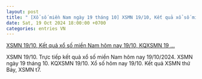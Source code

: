 ```yaml
---
layout: post
title: " [Xổ số miền Nam ngày 19 tháng 10] XSMN 19/10, Kết quả xổ số miền Nam hôm nay 19/10, KQXSMN 19 ..."
date: Sat, 19 Oct 2024 18:00:00 +0700
categories: entries VN
---
```

[XSMN 19/10, Kết quả xổ số miền Nam hôm nay 19/10, KQXSMN 19 ...](https://congthuong.vn/xsmn-1910-ket-qua-xo-so-mien-nam-hom-nay-19102024-xo-so-mien-nam-ngay-19-thang-10truc-tiep-xsmn-1910-353351.html)

XSMN 19/10. Trực tiếp kết quả xổ số miền Nam hôm nay 19/10/2024. XSMN ngày 19 tháng 10. KQXSMN 19/10. Xổ số hôm nay 19/10. Kết quả XSMN thứ Bảy, XSMN t7.


